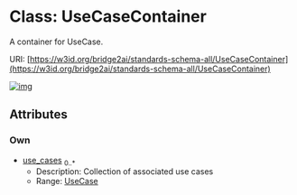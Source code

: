 
# Class: UseCaseContainer


A container for UseCase.

URI: [https://w3id.org/bridge2ai/standards-schema-all/UseCaseContainer](https://w3id.org/bridge2ai/standards-schema-all/UseCaseContainer)


[![img](https://yuml.me/diagram/nofunky;dir:TB/class/[UseCase]<use_cases%200..*-++[UseCaseContainer],[UseCase])](https://yuml.me/diagram/nofunky;dir:TB/class/[UseCase]<use_cases%200..*-++[UseCaseContainer],[UseCase])

## Attributes


### Own

 * [use_cases](use_cases.md)  <sub>0..\*</sub>
     * Description: Collection of associated use cases
     * Range: [UseCase](UseCase.md)
